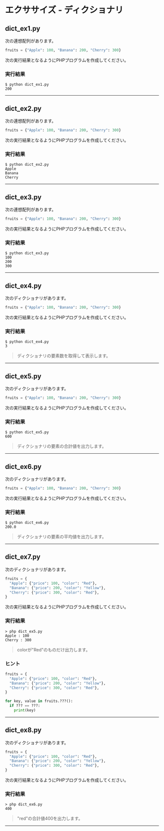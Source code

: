 # エクササイズ - ディクショナリ

## dict_ex1.py

次の連想配列があります。

```python
fruits = {"Apple": 100, "Banana": 200, "Cherry": 300}
```

次の実行結果となるようにPHPプログラムを作成してください。

### 実行結果

```
$ python dict_ex1.py
200
```

---

## dict_ex2.py

次の連想配列があります。

```python
fruits = {"Apple": 100, "Banana": 200, "Cherry": 300}
```

次の実行結果となるようにPHPプログラムを作成してください。

### 実行結果

```
$ python dict_ex2.py
Apple
Banana
Cherry
```

---

## dict_ex3.py

次の連想配列があります。

```python
fruits = {"Apple": 100, "Banana": 200, "Cherry": 300}
```

次の実行結果となるようにPHPプログラムを作成してください。

### 実行結果

```
$ python dict_ex3.py
100
200
300
```

---

## dict_ex4.py

次のディクショナリがあります。

```python
fruits = {"Apple": 100, "Banana": 200, "Cherry": 300}
```

次の実行結果となるようにPHPプログラムを作成してください。

### 実行結果

```
$ python dict_ex4.py
3
```

> ディクショナリの要素数を取得して表示します。

---


## dict_ex5.py

次のディクショナリがあります。

```python
fruits = {"Apple": 100, "Banana": 200, "Cherry": 300}
```

次の実行結果となるようにPHPプログラムを作成してください。

### 実行結果

```
$ python dict_ex5.py
600
```

> ディクショナリの要素の合計値を出力します。

---


## dict_ex6.py

次のディクショナリがあります。

```python
fruits = {"Apple": 100, "Banana": 200, "Cherry": 300}
```

次の実行結果となるようにPHPプログラムを作成してください。

### 実行結果

```
$ python dict_ex6.py
200.0
```

> ディクショナリの要素の平均値を出力します。

---


## dict_ex7.py

次のディクショナリがあります。

```python
fruits = {
  "Apple": {"price": 100, "color": "Red"},
  "Banana": {"price": 200, "color": "Yellow"},
  "Cherry": {"price": 300, "color": "Red"},
}
```

次の実行結果となるようにPHPプログラムを作成してください。

### 実行結果

```
> php dict_ex5.py
Apple : 100
Cherry : 300
```

> colorが"Red"のものだけ出力します。

### ヒント

```python
fruits = {
  "Apple": {"price": 100, "color": "Red"},
  "Banana": {"price": 200, "color": "Yellow"},
  "Cherry": {"price": 300, "color": "Red"},
}

for key, value in fruits.???():
  if ??? == ???:
    print(key)

```

---


## dict_ex8.py

次のディクショナリがあります。

```python
fruits = {
  "Apple": {"price": 100, "color": "Red"},
  "Banana": {"price": 200, "color": "Yellow"},
  "Cherry": {"price": 300, "color": "Red"},
}
```

次の実行結果となるようにPHPプログラムを作成してください。

### 実行結果

```
> php dict_ex6.py
400
```

> "red"の合計値400を出力します。

---
